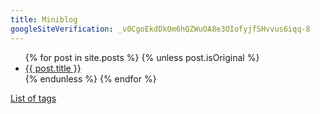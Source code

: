 ```yaml
---
title: Miniblog
googleSiteVerification: _v0CgoEkdDkOm6hQZWuOA8e3OIofyjfSHvvus6iqq-8
---
```


<ul>
	{% for post in site.posts %}
		{% unless post.isOriginal %}
			<li>
				<a href="{{ post.url }}">{{ post.title }}</a>
			</li>
		{% endunless %}
	{% endfor %}
</ul>

<p>
	<a href="{{ site.url }}/tags.html">List of tags</a>
</p>
